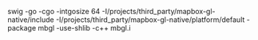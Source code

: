 swig -go -cgo -intgosize 64 -I/projects/third_party/mapbox-gl-native/include -I/projects/third_party/mapbox-gl-native/platform/default -package mbgl -use-shlib -c++ mbgl.i 
